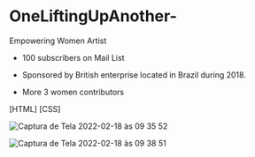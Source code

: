 
# OneLiftingUpAnother-

Empowering Women Artist 


+ 100 subscribers on Mail List


+ Sponsored by British enterprise located in Brazil during 2018.


+ More 3 women contributors


[HTML] [CSS]


![Captura de Tela 2022-02-18 às 09 35 52](https://user-images.githubusercontent.com/70990288/154684180-90215438-af0c-4109-a9e7-55da7f2d80be.png)

![Captura de Tela 2022-02-18 às 09 38 51](https://user-images.githubusercontent.com/70990288/154684443-1ad6daf0-19fd-40e0-9aca-5f0a3a800cbd.png)
